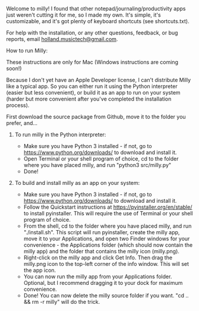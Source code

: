 Welcome to milly! I found that other notepad/journaling/productivity apps just weren't cutting it for me, so I made my own. It's simple, it's customizable, and it's got plenty of keyboard shortcuts (see shortcuts.txt).

For help with the installation, or any other questions, feedback, or bug reports, email holland.musictech@gmail.com.



How to run Milly:

These instructions are only for Mac (Windows instructions are coming soon!)

Because I don't yet have an Apple Developer license, I can't distribute Milly like a typical app. So you can either run it using the Python interpreter (easier but less convenient), or build it as an app to run on your system (harder but more convenient after you've completed the installation process).

First download the source package from Github, move it to the folder you prefer, and...

1. To run milly in the Python interpreter:
    - Make sure you have Python 3 installed - if not, go to https://www.python.org/downloads/ to download and install it.
    - Open Terminal or your shell program of choice, cd to the folder where you have placed milly, and run "python3 src/milly.py"
    - Done!

2. To build and install milly as an app on your system:
    - Make sure you have Python 3 installed - if not, go to https://www.python.org/downloads/ to download and install it.
    - Follow the Quickstart instructions at https://pyinstaller.org/en/stable/ to install pyinstaller. This will require the use of Terminal or your shell program of choice.
    - From the shell, cd to the folder where you have placed milly, and run "./install.sh". This script will run pyinstaller, create the milly app, move it to your Applications, and open two Finder windows for your convenience - the Applications folder (which should now contain the milly app) and the folder that contains the milly icon (milly.png).
    - Right-click on the milly app and click Get Info. Then drag the milly.png icon to the top-left corner of the info window. This will set the app icon.
    - You can now run the milly app from your Applications folder. Optional, but I recommend dragging it to your dock for maximum convenience.
    - Done! You can now delete the milly source folder if you want. "cd .. && rm -r milly" will do the trick.